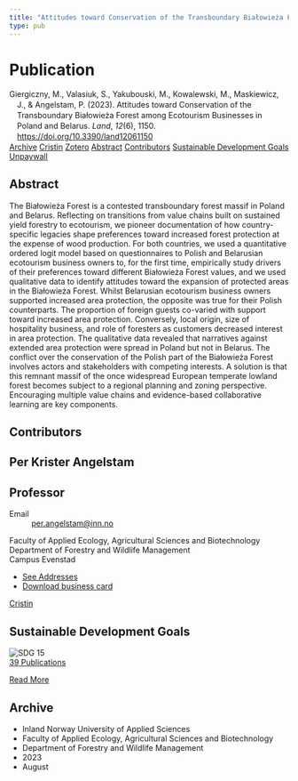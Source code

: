 ```yaml
---
title: "Attitudes toward Conservation of the Transboundary Białowieża Forest among Ecotourism Businesses in Poland and Belarus"
type: pub
---
```

<h1>Publication</h1>
<article id="csl-bib-container-YQKDIBTX" class="csl-bib-container">
  <div class="csl-bib-body" style="line-height: 1.35; padding-left: 1em; text-indent:-1em;">
  <div class="csl-entry">Giergiczny, M., Valasiuk, S., Yakubouski, M., Kowalewski, M., Maskiewicz, J., &amp; Angelstam, P. (2023). Attitudes toward Conservation of the Transboundary Bia&#x142;owie&#x17C;a Forest among Ecotourism Businesses in Poland and Belarus. <i>Land</i>, <i>12</i>(6), 1150. <a href="https://doi.org/10.3390/land12061150">https://doi.org/10.3390/land12061150</a></div>
</div>
  <div class="csl-bib-buttons">
    <a href="#taxonomy-article-YQKDIBTX" class="csl-bib-button">Archive</a>
    <a href="https://app.cristin.no/results/show.jsf?id=2170854" alt="Cristin URL" class="csl-bib-button">Cristin</a>
    <a href="http://zotero.org/groups/5022929/items/YQKDIBTX" alt="Zotero URL" class="csl-bib-button">Zotero</a>
    <a href="#abstract-article-YQKDIBTX" class="csl-bib-button">Abstract</a>
    <a href="#contributors-article-YQKDIBTX" class="csl-bib-button">Contributors</a>
    <a href="#sdg-article-YQKDIBTX" class="csl-bib-button">Sustainable Development Goals</a>
    <a href="https://www.mdpi.com/2073-445X/12/6/1150/pdf?version=1685939674" class="csl-bib-button">Unpaywall</a>
  </div>
  <div id="csl-bib-meta-container-YQKDIBTX"></div>
</article>
<div id="csl-bib-meta-YQKDIBTX" class="csl-bib-meta">
  <article id="abstract-article-YQKDIBTX" class="abstract-article">
    <h1>Abstract</h1>
    The Białowieża Forest is a contested transboundary forest massif in Poland and Belarus. Reflecting on transitions from value chains built on sustained yield forestry to ecotourism, we pioneer documentation of how country-specific legacies shape preferences toward increased forest protection at the expense of wood production. For both countries, we used a quantitative ordered logit model based on questionnaires to Polish and Belarusian ecotourism business owners to, for the first time, empirically study drivers of their preferences toward different Białowieża Forest values, and we used qualitative data to identify attitudes toward the expansion of protected areas in the Białowieża Forest. Whilst Belarusian ecotourism business owners supported increased area protection, the opposite was true for their Polish counterparts. The proportion of foreign guests co-varied with support toward increased area protection. Conversely, local origin, size of hospitality business, and role of foresters as customers decreased interest in area protection. The qualitative data revealed that narratives against extended area protection were spread in Poland but not in Belarus. The conflict over the conservation of the Polish part of the Białowieża Forest involves actors and stakeholders with competing interests. A solution is that this remnant massif of the once widespread European temperate lowland forest becomes subject to a regional planning and zoning perspective. Encouraging multiple value chains and evidence-based collaborative learning are key components.
  </article>
  <article id="contributors-article-YQKDIBTX" class="contributors-article">
    <h1>Contributors</h1>
    <div class="personas">
<div class="vrtx-hinn-person-card">
<div class="photo">
<i class="lar la-user-circle missing-person"></i>
</div>
<div class="info">
<hgroup><h1>Per Krister Angelstam</h1>
<h2>Professor</h2>
</hgroup><dl>
<dt>Email</dt>
<dd>
<a href="mailto:per.angelstam@inn.no">per.angelstam@inn.no</a>
</dd>
</dl>
<p>
Faculty of Applied Ecology, Agricultural Sciences and Biotechnology<br>
Department of Forestry and Wildlife Management<br>
Campus Evenstad
</p>
<ul class="vrtx-hinn-links">
<li><a href="https://www.inn.no/english/find-an-employee/per-angelstam.html#vrtx-hinn-addresses">See Addresses</a></li>
<li><a href="https://www.inn.no/english/find-an-employee/per-angelstam.html?vrtx=vcf">Download business card</a></li>
</ul>
</div>
</div>
<a href="https://app.cristin.no/persons/show.jsf?id=1318014" alt="Cristin URL" class="personas-cristin">Cristin</a>
</div>
  </article>
  <article id="sdg-article-YQKDIBTX" class="sdg-article">
    <h1>Sustainable Development Goals</h1>
    <div class="sdg-container"><div id="sdg15" class="sdg">
<img src="{{< params subfolder >}}images/sdg/sdg15_en.png" class="image" alt="SDG 15">
<div class="sdg-overlay">
<a href="{{< params subfolder >}}en/archive/?sdg=15#archive" class="sdg-publication-count"><span>39</span> Publications</a>
<p><a href="https://sdgs.un.org/goals/goal15" class="sdg-read-more">Read More</a></p>
</div>
</div></div>
  </article>
  <article id="taxonomy-article-YQKDIBTX" class="taxonomy-article">
    <h1>Archive</h1>
    <ul>
      <li>Inland Norway University of Applied Sciences</li>
      <li>Faculty of Applied Ecology, Agricultural Sciences and Biotechnology</li>
      <li>Department of Forestry and Wildlife Management</li>
      <li>2023</li>
      <li>August</li>
    </ul>
  </article>
</div>
